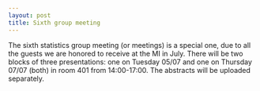 ```yaml
---
layout: post 
title: Sixth group meeting
---
```


The sixth statistics group meeting (or meetings) is a special one, due to all the guests we are honored to receive at the MI in July. There will be 
two blocks of three presentations: one on Tuesday 05/07 and one on Thursday 07/07 (both) in room 401 from 14:00-17:00. The abstracts will be uploaded separately.
